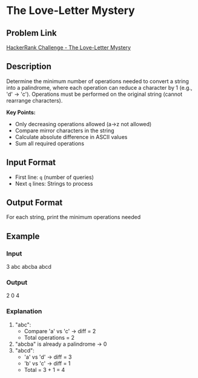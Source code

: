 # The Love-Letter Mystery

## Problem Link
[HackerRank Challenge - The Love-Letter Mystery](https://www.hackerrank.com/contests/mountblue-technologies/challenges/the-love-letter-mystery)

## Description
Determine the minimum number of operations needed to convert a string into a palindrome, where each operation can reduce a character by 1 (e.g., 'd' → 'c'). Operations must be performed on the original string (cannot rearrange characters).

**Key Points:**
- Only decreasing operations allowed (a→z not allowed)
- Compare mirror characters in the string
- Calculate absolute difference in ASCII values
- Sum all required operations

## Input Format
- First line: `q` (number of queries)
- Next `q` lines: Strings to process

## Output Format
For each string, print the minimum operations needed

## Example
### Input
3
abc
abcba
abcd

### Output
2
0
4

### Explanation
1. "abc":
   - Compare 'a' vs 'c' → diff = 2
   - Total operations = 2
2. "abcba" is already a palindrome → 0
3. "abcd":
   - 'a' vs 'd' → diff = 3
   - 'b' vs 'c' → diff = 1
   - Total = 3 + 1 = 4
